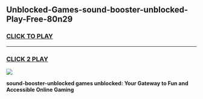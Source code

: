 
## Unblocked-Games-sound-booster-unblocked-Play-Free-80n29
<h3>
<a href="https://premium76.site?title=sound-booster-unblocked&ref=23A">CLICK TO PLAY</a></h3>
<hr>

<h3>
<a href="https://premium76.site?title=sound-booster-unblocked&ref=23A">CLICK 2 PLAY</a>
  
</h3>

<a href="https://premium76.site?title=sound-booster-unblocked&ref=23A"><img src="https://clearcache.store/games.png"></a>


**sound-booster-unblocked games unblocked: Your Gateway to Fun and Accessible Online Gaming**
